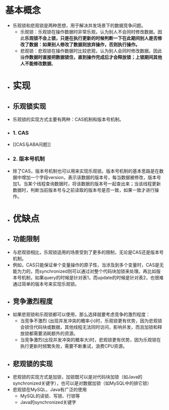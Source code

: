 # 基本概念
- 乐观锁和悲观锁是两种思想，用于解决并发场景下的数据竞争问题。
	- 乐观锁：乐观锁在操作数据时非常乐观，认为别人不会同时修改数据。因此**乐观锁不会上锁，只是在执行更新的时候判断一下在此期间别人是否修改了数据：如果别人修改了数据则放弃操作，否则执行操作。**
	- 悲观锁：悲观锁在操作数据时比较悲观，认为别人会同时修改数据。因此操**作数据时直接把数据锁住，直到操作完成后才会释放锁；上锁期间其他人不能修改数据**。
- # 实现
- ## 乐观锁实现
- 乐观锁的实现方式主要有两种：CAS机制和版本号机制。
- ### 1. CAS
- [[CAS与ABA问题]]
- ### 2. 版本号机制
- 除了CAS，版本号机制也可以用来实现乐观锁。版本号机制的基本思路是在数据中增加一个字段version，表示该数据的版本号，每当数据被修改，版本号加1。当某个线程查询数据时，将该数据的版本号一起查出来；当该线程更新数据时，判断当前版本号与之前读取的版本号是否一致，如果一致才进行操作。
- # 优缺点
- ## 功能限制
- 与悲观锁相比，乐观锁适用的场景受到了更多的限制，无论是CAS还是版本号机制。
- 例如，CAS只能保证单个变量操作的原子性，当涉及到多个变量时，CAS是无能为力的，而synchronized则可以通过对整个代码块加锁来处理。再比如版本号机制，如果query的时候是针对表1，而update的时候是针对表2，也很难通过简单的版本号来实现乐观锁。
- ## 竞争激烈程度
- 如果悲观锁和乐观锁都可以使用，那么选择就要考虑竞争的激烈程度：
	- 当竞争不激烈 (出现并发冲突的概率小)时，乐观锁更有优势，因为悲观锁会锁住代码块或数据，其他线程无法同时访问，影响并发，而且加锁和释放锁都需要消耗额外的资源。
	- 当竞争激烈(出现并发冲突的概率大)时，悲观锁更有优势，因为乐观锁在执行更新时频繁失败，需要不断重试，浪费CPU资源。
- ## 悲观锁的实现
- 悲观锁的实现方式是加锁，加锁既可以是对代码块加锁（如Java的synchronized关键字），也可以是对数据加锁（如MySQL中的排它锁）
- 悲观锁在MySQL、Java有广泛的使用
	- MySQL的读锁、写锁、行锁等
	- Java的synchronized关键字